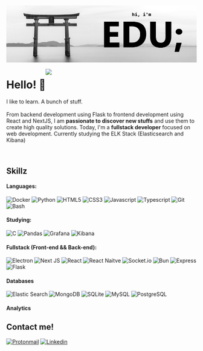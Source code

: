 <p style="align-text: center">
  <img width="auto" src="https://github.com/EdRamos12/EdRamos12/blob/master/vai%20duro.png">
</p>

<img min-width="400px" max-width="400px" width="400px" align="right" xmlns="http://www.w3.org/2000/svg" src="https://cdn.pixabay.com/photo/2024/01/14/15/15/keyboard-8508100_1280.jpg">

# Hello! 👋 

<p align="left">I like to learn. A bunch of stuff. <br><br> From backend development using Flask to frontend development using React and NextJS, I am <strong>passionate to discover new stuffs</strong> and use them to create high quality solutions. Today, I'm a <strong>fullstack developer</strong> focused on web development. Currently studying the ELK Stack (Elasticsearch and Kibana)</p>&nbsp;

## Skillz
#### Languages:
![Docker](https://img.shields.io/badge/Docker-FFF?style=for-the-badge&logo=docker&logoColor=black)
![Python](https://img.shields.io/badge/Python-FFF?style=for-the-badge&logo=python&logoColor=black)
![HTML5](https://img.shields.io/badge/HTML5-FFF?style=for-the-badge&logo=html5&logoColor=black)
![CSS3](https://img.shields.io/badge/CSS3-FFF?style=for-the-badge&logo=css3&logoColor=black)
![Javascript](https://img.shields.io/badge/JavaScript-FFF?style=for-the-badge&logo=javascript&logoColor=black)
![Typescript](https://img.shields.io/badge/TypeScript-FFF?style=for-the-badge&logo=typescript&logoColor=black)
![Git](https://img.shields.io/badge/GIT-FFF?style=for-the-badge&logo=git&logoColor=black)
![Bash](https://img.shields.io/badge/GNU%20Bash-FFF?style=for-the-badge&logo=GNU%20Bash&logoColor=black)

#### Studying:
![C](https://img.shields.io/badge/C-FFF?style=for-the-badge&logo=c&logoColor=black)
![Pandas](https://img.shields.io/badge/Pandas-FFF?style=for-the-badge&logo=pandas&logoColor=black)
![Grafana](https://img.shields.io/badge/Grafana-FFF?style=for-the-badge&logo=grafana&logoColor=black)
![Kibana](https://img.shields.io/badge/Kibana-FFF?style=for-the-badge&logo=Kibana&logoColor=black)

#### Fullstack (Front-end && Back-end):
![Electron](https://img.shields.io/badge/Electron-FFF?style=for-the-badge&logo=electron&logoColor=black)
![Next JS](https://img.shields.io/badge/next%20js-FFF?style=for-the-badge&logo=nextdotjs&logoColor=black)
![React](https://img.shields.io/badge/React-FFF?style=for-the-badge&logo=react&logoColor=black)
![React Naitve](https://img.shields.io/badge/React_Native-FFF?style=for-the-badge&logo=react&logoColor=black)
![Socket.io](https://img.shields.io/badge/Socket.io-FFF?&style=for-the-badge&logo=Socket.io&logoColor=black)
![Bun](https://img.shields.io/badge/bun-FFF?style=for-the-badge&logo=bun&logoColor=black)
![Express](https://img.shields.io/badge/Express%20js-FFF?style=for-the-badge&logo=express&logoColor=black)
![Flask](https://img.shields.io/badge/Flask-FFF?style=for-the-badge&logo=flask&logoColor=black)

#### Databases
![Elastic Search](https://img.shields.io/badge/Elastic_Search-FFF?style=for-the-badge&logo=elasticsearch&logoColor=black)
![MongoDB](https://img.shields.io/badge/MongoDB-FFF?style=for-the-badge&logo=mongodb&logoColor=black)
![SQLite](https://img.shields.io/badge/Sqlite-FFF?style=for-the-badge&logo=sqlite&logoColor=black)
![MySQL](https://img.shields.io/badge/MySQL-FFF?style=for-the-badge&logo=mysql&logoColor=black)
![PostgreSQL](https://img.shields.io/badge/PostgreSQL-FFF?style=for-the-badge&logo=postgresql&logoColor=black)

#### Analytics


## Contact me!
[![Protonmail](https://img.shields.io/badge/ProtonMail-FFF?style=for-the-badge&logo=protonmail&logoColor=black)](mailto:eduardo_ramos12@protonmail.ch)
[![Linkedin](https://img.shields.io/badge/LinkedIn-FFF?style=for-the-badge&logo=linkedin&logoColor=black)](https://www.linkedin.com/in/eduardo--ramos/)
